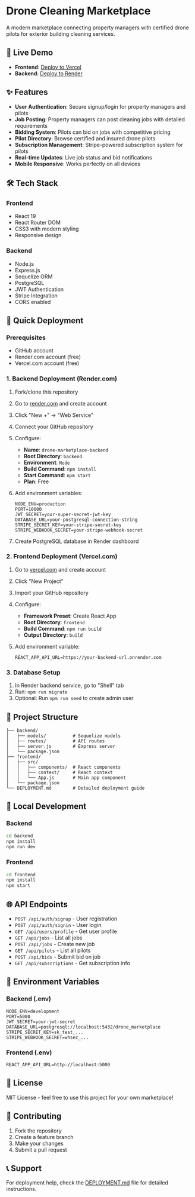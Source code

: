 # Drone Cleaning Marketplace

A modern marketplace connecting property managers with certified drone pilots for exterior building cleaning services.

## 🚀 Live Demo

- **Frontend**: [Deploy to Vercel](https://vercel.com)
- **Backend**: [Deploy to Render](https://render.com)

## ✨ Features

- **User Authentication**: Secure signup/login for property managers and pilots
- **Job Posting**: Property managers can post cleaning jobs with detailed requirements
- **Bidding System**: Pilots can bid on jobs with competitive pricing
- **Pilot Directory**: Browse certified and insured drone pilots
- **Subscription Management**: Stripe-powered subscription system for pilots
- **Real-time Updates**: Live job status and bid notifications
- **Mobile Responsive**: Works perfectly on all devices

## 🛠 Tech Stack

### Frontend
- React 19
- React Router DOM
- CSS3 with modern styling
- Responsive design

### Backend
- Node.js
- Express.js
- Sequelize ORM
- PostgreSQL
- JWT Authentication
- Stripe Integration
- CORS enabled

## 🚀 Quick Deployment

### Prerequisites
- GitHub account
- Render.com account (free)
- Vercel.com account (free)

### 1. Backend Deployment (Render.com)

1. Fork/clone this repository
2. Go to [render.com](https://render.com) and create account
3. Click "New +" → "Web Service"
4. Connect your GitHub repository
5. Configure:
   - **Name**: `drone-marketplace-backend`
   - **Root Directory**: `backend`
   - **Environment**: `Node`
   - **Build Command**: `npm install`
   - **Start Command**: `npm start`
   - **Plan**: Free

6. Add environment variables:
   ```
   NODE_ENV=production
   PORT=10000
   JWT_SECRET=your-super-secret-jwt-key
   DATABASE_URL=your-postgresql-connection-string
   STRIPE_SECRET_KEY=your-stripe-secret-key
   STRIPE_WEBHOOK_SECRET=your-stripe-webhook-secret
   ```

7. Create PostgreSQL database in Render dashboard

### 2. Frontend Deployment (Vercel.com)

1. Go to [vercel.com](https://vercel.com) and create account
2. Click "New Project"
3. Import your GitHub repository
4. Configure:
   - **Framework Preset**: Create React App
   - **Root Directory**: `frontend`
   - **Build Command**: `npm run build`
   - **Output Directory**: `build`

5. Add environment variable:
   ```
   REACT_APP_API_URL=https://your-backend-url.onrender.com
   ```

### 3. Database Setup

1. In Render backend service, go to "Shell" tab
2. Run: `npm run migrate`
3. Optional: Run `npm run seed` to create admin user

## 📁 Project Structure

```
├── backend/
│   ├── models/          # Sequelize models
│   ├── routes/          # API routes
│   ├── server.js        # Express server
│   └── package.json
├── frontend/
│   ├── src/
│   │   ├── components/  # React components
│   │   ├── context/     # React context
│   │   └── App.js       # Main app component
│   └── package.json
└── DEPLOYMENT.md        # Detailed deployment guide
```

## 🔧 Local Development

### Backend
```bash
cd backend
npm install
npm run dev
```

### Frontend
```bash
cd frontend
npm install
npm start
```

## 🌐 API Endpoints

- `POST /api/auth/signup` - User registration
- `POST /api/auth/signin` - User login
- `GET /api/users/profile` - Get user profile
- `GET /api/jobs` - List all jobs
- `POST /api/jobs` - Create new job
- `GET /api/pilots` - List all pilots
- `POST /api/bids` - Submit bid on job
- `GET /api/subscriptions` - Get subscription info

## 🔐 Environment Variables

### Backend (.env)
```
NODE_ENV=development
PORT=5000
JWT_SECRET=your-jwt-secret
DATABASE_URL=postgresql://localhost:5432/drone_marketplace
STRIPE_SECRET_KEY=sk_test_...
STRIPE_WEBHOOK_SECRET=whsec_...
```

### Frontend (.env)
```
REACT_APP_API_URL=http://localhost:5000
```

## 📝 License

MIT License - feel free to use this project for your own marketplace!

## 🤝 Contributing

1. Fork the repository
2. Create a feature branch
3. Make your changes
4. Submit a pull request

## 📞 Support

For deployment help, check the [DEPLOYMENT.md](./DEPLOYMENT.md) file for detailed instructions. 